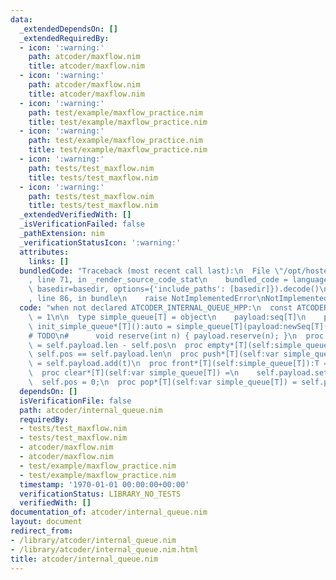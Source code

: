 ```yaml
---
data:
  _extendedDependsOn: []
  _extendedRequiredBy:
  - icon: ':warning:'
    path: atcoder/maxflow.nim
    title: atcoder/maxflow.nim
  - icon: ':warning:'
    path: atcoder/maxflow.nim
    title: atcoder/maxflow.nim
  - icon: ':warning:'
    path: test/example/maxflow_practice.nim
    title: test/example/maxflow_practice.nim
  - icon: ':warning:'
    path: test/example/maxflow_practice.nim
    title: test/example/maxflow_practice.nim
  - icon: ':warning:'
    path: tests/test_maxflow.nim
    title: tests/test_maxflow.nim
  - icon: ':warning:'
    path: tests/test_maxflow.nim
    title: tests/test_maxflow.nim
  _extendedVerifiedWith: []
  _isVerificationFailed: false
  _pathExtension: nim
  _verificationStatusIcon: ':warning:'
  attributes:
    links: []
  bundledCode: "Traceback (most recent call last):\n  File \"/opt/hostedtoolcache/Python/3.9.6/x64/lib/python3.9/site-packages/onlinejudge_verify/documentation/build.py\"\
    , line 71, in _render_source_code_stat\n    bundled_code = language.bundle(stat.path,\
    \ basedir=basedir, options={'include_paths': [basedir]}).decode()\n  File \"/opt/hostedtoolcache/Python/3.9.6/x64/lib/python3.9/site-packages/onlinejudge_verify/languages/nim.py\"\
    , line 86, in bundle\n    raise NotImplementedError\nNotImplementedError\n"
  code: "when not declared ATCODER_INTERNAL_QUEUE_HPP:\n  const ATCODER_INTERNAL_QUEUE_HPP*\
    \ = 1\n\n  type simple_queue[T] = object\n    payload:seq[T]\n    pos:int\n  proc\
    \ init_simple_queue*[T]():auto = simple_queue[T](payload:newSeq[T](), pos:0)\n\
    # TODO\n#      void reserve(int n) { payload.reserve(n); }\n  proc len*[T](self:simple_queue[T]):int\
    \ = self.payload.len - self.pos\n  proc empty*[T](self:simple_queue[T]):bool =\
    \ self.pos == self.payload.len\n  proc push*[T](self:var simple_queue[T], t:T)\
    \ = self.payload.add(t)\n  proc front*[T](self:simple_queue[T]):T = self.payload[self.pos]\n\
    \  proc clear*[T](self:var simple_queue[T]) =\n    self.payload.setLen(0)\n  \
    \  self.pos = 0;\n  proc pop*[T](self:var simple_queue[T]) = self.pos.inc\n"
  dependsOn: []
  isVerificationFile: false
  path: atcoder/internal_queue.nim
  requiredBy:
  - tests/test_maxflow.nim
  - tests/test_maxflow.nim
  - atcoder/maxflow.nim
  - atcoder/maxflow.nim
  - test/example/maxflow_practice.nim
  - test/example/maxflow_practice.nim
  timestamp: '1970-01-01 00:00:00+00:00'
  verificationStatus: LIBRARY_NO_TESTS
  verifiedWith: []
documentation_of: atcoder/internal_queue.nim
layout: document
redirect_from:
- /library/atcoder/internal_queue.nim
- /library/atcoder/internal_queue.nim.html
title: atcoder/internal_queue.nim
---
```

